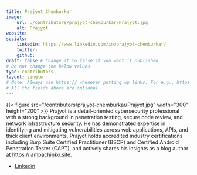 ```yaml
---
title: Prajyot Chemburkar
image: 
    url: ./contributors/prajyot-chemburkar/Prajyot.jpg
    alt: Prajyot
website: 
socials:
    linkedin: https://www.linkedin.com/in/prajyot-chemburkar/
    twitter: 
    github: 
draft: false # Change it to false if you want it published.
# Do not change the below values.
type: contributors
layout: single
# Note: Always use https:// whenever putting up links. For e.g., https://payatu.com
# All the fields above are optional
---
```

{{< figure src="/contributors/prajyot-chemburkar/Prajyot.jpg" width="300" height="200" >}}
Prajyot is a detail-oriented cybersecurity professional with a strong background in penetration testing, secure code review, and network infrastructure security. He has demonstrated expertise in identifying and mitigating vulnerabilities across web applications, APIs, and thick client environments. Prajyot holds accredited industry certifications including Burp Suite Certified Practitioner (BSCP) and Certified Android Penetration Tester (CAPT), and actively shares his insights as a blog author at https://iampachinko.site.
- [Linkedin](https://www.linkedin.com/in/prajyot-chemburkar/)
